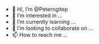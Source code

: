 - 👋 Hi, I’m @Peterngitep
- 👀 I’m interested in ...
- 🌱 I’m currently learning ...
- 💞️ I’m looking to collaborate on ...
- 📫 How to reach me ...

<!---
Peterngitep/Peterngitep is a ✨ special ✨ repository because its `README.md` (this file) appears on your GitHub profile.
You can click the Preview link to take a look at your changes.
--->
